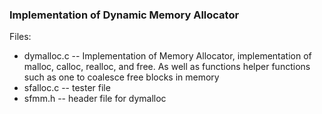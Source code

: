 ### Implementation of Dynamic Memory Allocator

Files: 
- dymalloc.c 
    -- Implementation of Memory Allocator, implementation of malloc, calloc, realloc, and free. As well as functions helper functions such        as one to coalesce free blocks in memory
- sfalloc.c
    -- tester file
- sfmm.h
    -- header file for dymalloc
